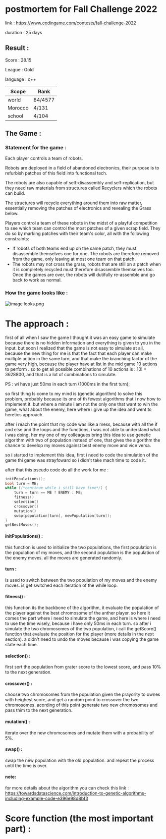 # postmortem for Fall Challenge 2022

link : https://www.codingame.com/contests/fall-challenge-2022

duration : 25 days

## Result :

Score : 28.15

League : Gold

language : c++

|  Scope  |  Rank   |
| ------- | ------- |
| world   | 84/4577 |
| Morocco |  4/131  |
| school  |  4/104  |

## The Game :
### Statement for the game :

Each player controls a team of robots.

Robots are deployed in a field of abandoned electronics, their purpose is to refurbish patches of this field into functional tech.

The robots are also capable of self-disassembly and self-replication, but they need raw materials from structures called Recyclers which the robots can build.

The structures will recycle everything around them into raw matter, essentially removing the patches of electronics and revealing the Grass below.

Players control a team of these robots in the midst of a playful competition to see which team can control the most patches of a given scrap field. They do so by marking patches with their team's color, all with the following constraints:

- If robots of both teams end up on the same patch, they must disassemble themselves one for one. 
The robots are therefore removed from the game, only leaving at most one team on that patch.
- The robots may not cross the grass, robots that are still on a patch when it is completely recycled must therefore disassemble themselves too.
Once the games are over, the robots will dutifully re-assemble and go back to work as normal.

### How the game looks like :

<img src="https://github.com/Mustapha-Nawawi-T/codingame_postmortems/blob/master/img/Fall_challenge_2022/looks.png" alt="image looks.png">

# The approach :

first of all when I saw the game I thought it was an easy game to simulate because there is no hidden information and everything is given to you in the input.
but soon I realized that the game is not easy to simulate at all, because the new thing for me is that the fact that each player can make multiple action in the same turn, 
and that make the branching factor of the game very high, because the player have at list in the mid game 10 actions to perform .
so to get all possible combinations of 10 actions is : 10! = 3628800, and that is a lot of combinations to simulate.

PS : wi have just 50ms in each turn (1000ms in the first turn);

so first thing Is come to my mind is (genetic algorithm) to solve this problem, probably because its one of th fewest algorithms that i now how to implement it.
but where a minute i am not the only one that want to win the game, what about the enemy, here where i give up the idea and went to heretics approach.

after i reach the point that my code was like a mess, because with all the if and else and the loops and the functions, i was not able to understand what i was doing.
her my one of my colleagues bring this idea to use genetic algorithm with two of population instead of one, that gives the algorithm the chance to develop my moves against best enemy move and vice versa.

so i started to implement this idea, first i need to code the simulation of the game thi game was strayfoward so i didn't take mach time to code it.

after that this pseudo code do all the work for me :
``` cpp
initPopulations();
bool turn = ME; 
while (/*continue while i still have time*/) {
    turn = turn == ME ? ENEMY : ME;
    fitness()
    selection()
    crossover()
    mutation()
    swap(population[turn], newPopulation[turn]);
}
getBestMoves();
```
#### initPopulations() :
this function is used to initialize the two populations, the first population is the population of my moves, and the second population is the population of the enemy moves.
all the moves are generated randomly.

#### turn :
is used to switch between the two population of my moves and the enemy moves.
is get switched each iteration of the while loop.

#### fitness() :
this function its the backbone of the algorithm, it evaluate the population of the player against the best chromosome of the anther player.
so here it comes the part where i need to simulate the game, and here is where i need to use the time wisely, because i have only 50ms in each turn.
so after i simulate the two chromosomes of the two population, i call the getScore() function that evaluate the position for the player (more details in the next section).
a didn't need to undo the moves because i was copying the game state each time.

#### selection() :
first sort the population from grater score to the lowest score, and pass 10% to the next generation.

#### crossover() :
choose two chromosomes from the population given the prayority to ownes with heighest score, and get a random point to crossover the two chromosomes.
acording of this point generate two new chromosomes and pass thim to the next generation.

#### mutation() :
iterate over the new chromosomes and mutate them with a probability of 5%.

#### swap() :
swap the new population with the old population.
and repeat the process until the time is over.

#### note:
for more details about the algorithm you can check this link : https://towardsdatascience.com/introduction-to-genetic-algorithms-including-example-code-e396e98d8bf3

# Score function (the most important part) :
